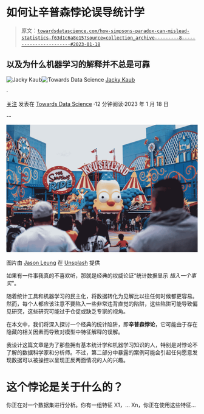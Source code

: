 # 如何让辛普森悖论误导统计学

> 原文：[`towardsdatascience.com/how-simpsons-paradox-can-mislead-statistics-f63d1c6a8e15?source=collection_archive---------8-----------------------#2023-01-18`](https://towardsdatascience.com/how-simpsons-paradox-can-mislead-statistics-f63d1c6a8e15?source=collection_archive---------8-----------------------#2023-01-18)

## 以及为什么机器学习的解释并不总是可靠

[](https://medium.com/@jacky.kaub?source=post_page-----f63d1c6a8e15--------------------------------)![Jacky Kaub](https://medium.com/@jacky.kaub?source=post_page-----f63d1c6a8e15--------------------------------)[](https://towardsdatascience.com/?source=post_page-----f63d1c6a8e15--------------------------------)![Towards Data Science](https://towardsdatascience.com/?source=post_page-----f63d1c6a8e15--------------------------------) [Jacky Kaub](https://medium.com/@jacky.kaub?source=post_page-----f63d1c6a8e15--------------------------------)

·

[关注](https://medium.com/m/signin?actionUrl=https%3A%2F%2Fmedium.com%2F_%2Fsubscribe%2Fuser%2F7ccb7065ef90&operation=register&redirect=https%3A%2F%2Ftowardsdatascience.com%2Fhow-simpsons-paradox-can-mislead-statistics-f63d1c6a8e15&user=Jacky+Kaub&userId=7ccb7065ef90&source=post_page-7ccb7065ef90----f63d1c6a8e15---------------------post_header-----------) 发表在 [Towards Data Science](https://towardsdatascience.com/?source=post_page-----f63d1c6a8e15--------------------------------) ·12 分钟阅读·2023 年 1 月 18 日[](https://medium.com/m/signin?actionUrl=https%3A%2F%2Fmedium.com%2F_%2Fvote%2Ftowards-data-science%2Ff63d1c6a8e15&operation=register&redirect=https%3A%2F%2Ftowardsdatascience.com%2Fhow-simpsons-paradox-can-mislead-statistics-f63d1c6a8e15&user=Jacky+Kaub&userId=7ccb7065ef90&source=-----f63d1c6a8e15---------------------clap_footer-----------)

--

[](https://medium.com/m/signin?actionUrl=https%3A%2F%2Fmedium.com%2F_%2Fbookmark%2Fp%2Ff63d1c6a8e15&operation=register&redirect=https%3A%2F%2Ftowardsdatascience.com%2Fhow-simpsons-paradox-can-mislead-statistics-f63d1c6a8e15&source=-----f63d1c6a8e15---------------------bookmark_footer-----------)![](img/bf125e6aafe97bee3a80c16986995bba.png)

图片由 [Jason Leung](https://unsplash.com/es/@ninjason?utm_source=medium&utm_medium=referral) 在 [Unsplash](https://unsplash.com/?utm_source=medium&utm_medium=referral) 提供

如果有一件事我真的不喜欢听，那就是经典的权威论证“统计数据显示 *插入一个事实*”。

随着统计工具和机器学习的民主化，将数据转化为见解比以往任何时候都更容易。然而，每个人都应该注意不要陷入一些非常违背直觉的陷阱，这些陷阱可能导致偏见研究，这些研究可能过于仓促或缺乏专家的视角。

在本文中，我们将深入探讨一个经典的统计陷阱，即**辛普森悖论**，它可能由于存在隐藏的相关因素而导致对模型中特征解释的误解。

我设计这篇文章是为了那些拥有基本统计学和机器学习知识的人，特别是对悖论不了解的数据科学家和分析师。不过，第二部分中暴露的案例可能会引起任何愿意发现数据可以被操控以呈现正反两面情况的人的兴趣。

# 这个悖论是关于什么的？

你正在对一个数据集进行分析。你有一组特征 X1，… Xn，你正在使用这些特征…
